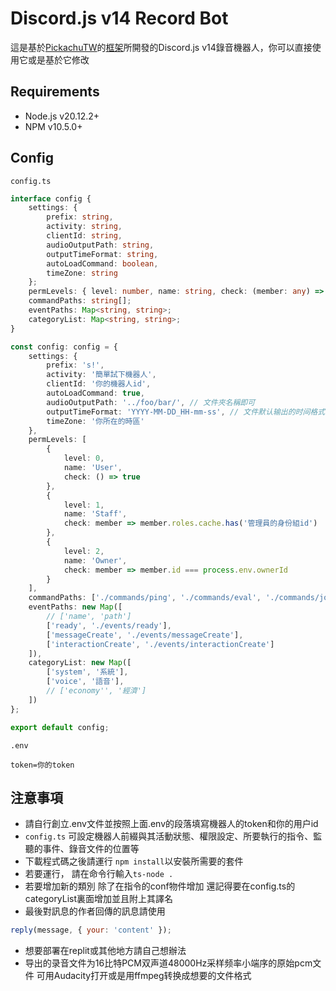 # Discord.js v14 Record Bot

這是基於[PickachuTW](https://github.com/PikachuTW/)的[框架](https://github.com/PikachuTW/Discord.js-Command-Handler)所開發的Discord.js v14錄音機器人，你可以直接使用它或是基於它修改

## Requirements

* Node.js v20.12.2+
* NPM v10.5.0+

## Config

`config.ts`

```ts
interface config {
    settings: {
        prefix: string,
        activity: string,
        clientId: string,
        audioOutputPath: string,
        outputTimeFormat: string,
        autoLoadCommand: boolean,
        timeZone: string
    };
    permLevels: { level: number, name: string, check: (member: any) => boolean }[];
    commandPaths: string[];
    eventPaths: Map<string, string>;
    categoryList: Map<string, string>;
}

const config: config = {
    settings: {
        prefix: 's!',
        activity: '簡單試下機器人',
        clientId: '你的機器人id',
        autoLoadCommand: true,
        audioOutputPath: '../foo/bar/', // 文件夾名稱即可
        outputTimeFormat: 'YYYY-MM-DD_HH-mm-ss', // 文件默认输出的时间格式
        timeZone: '你所在的時區'
    },
    permLevels: [
        {
            level: 0,
            name: 'User',
            check: () => true
        },
        {
            level: 1,
            name: 'Staff',
            check: member => member.roles.cache.has('管理員的身份組id')
        },
        {
            level: 2,
            name: 'Owner',
            check: member => member.id === process.env.ownerId
        }
    ],
    commandPaths: ['./commands/ping', './commands/eval', './commands/joinChannel', './commands/leaveChannel', './commands/record', './commands/stop'], // 可繼續接下去 以,分割 若autoLoadCommand爲true可以只留個空陣列
    eventPaths: new Map([
        // ['name', 'path']
        ['ready', './events/ready'],
        ['messageCreate', './events/messageCreate'],
        ['interactionCreate', './events/interactionCreate']
    ]),
    categoryList: new Map([
        ['system', '系統'],
        ['voice', '語音'],
        // ['economy'', '經濟']
    ])
};

export default config;
```

`.env`

```.env
token=你的token
```

## 注意事項

* 請自行創立.env文件並按照上面.env的段落填寫機器人的token和你的用户id
* `config.ts` 可設定機器人前綴與其活動狀態、權限設定、所要執行的指令、監聽的事件、錄音文件的位置等
* 下載程式碼之後請運行 `npm install`以安裝所需要的套件
* 若要運行， 請在命令行輸入`ts-node .`
* 若要增加新的類別 除了在指令的conf物件增加 還記得要在config.ts的categoryList裏面增加並且附上其譯名
* 最後對訊息的作者回傳的訊息請使用
```js
reply(message, { your: 'content' });
```
* 想要部署在replit或其他地方請自己想辦法
* 导出的录音文件为16比特PCM双声道48000Hz采样频率小端序的原始pcm文件 可用Audacity打开或是用ffmpeg转换成想要的文件格式